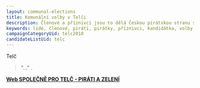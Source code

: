 ```yaml
---
layout: communal-elections
title: Komunální volby v Telči
description: Členové a příznivci jsou to dělá Českou pirátskou stranu silnou. Seznamte se Piráty na Vysočině.
keywords: lidé, členové, piráti, pirátky, příznivci, kandidátka, volby
campaignCategoryUid: telc2018
candidateListUid: telc
---
```


Telč

> "..." .

**[Web SPOLEČNĚ PRO TELČ - PIRÁTI A ZELENÍ](https://www.spolecneprotelc.cz/)**
